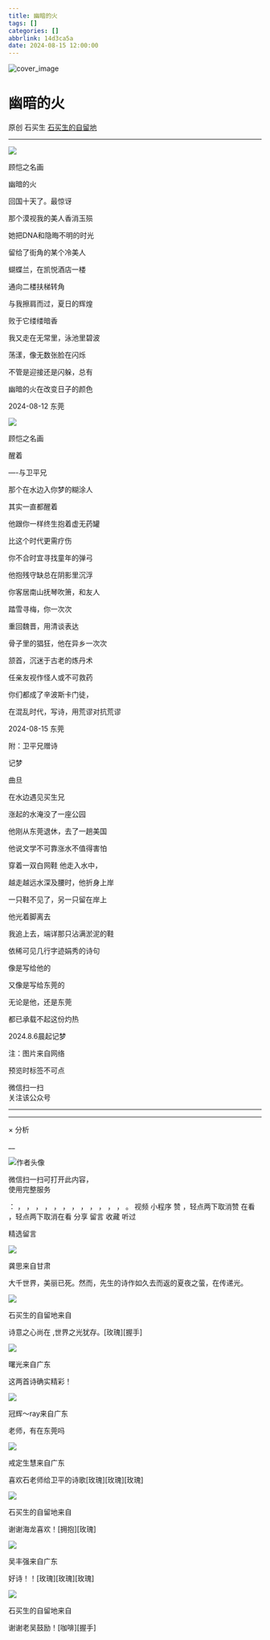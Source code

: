 ```yaml
---
title: 幽暗的火
tags: []
categories: []
abbrlink: 14d3ca5a
date: 2024-08-15 12:00:00
---
```


![cover_image](20240815幽暗的火/img1.jpg)

#  幽暗的火

原创  石买生  [ 石买生的自留地 ](javascript:void\(0\);)

__ _ _ _ _

![](20240815幽暗的火/img2.jpg)

顾恺之名画

  

幽暗的火

  

回国十天了。最惊讶

那个漠视我的美人香消玉殒

  

她把DNA和隐晦不明的时光

留给了街角的某个冷美人

  

蝴蝶兰，在凯悦酒店一楼

通向二楼扶梯转角

  

与我擦肩而过，夏日的辉煌

败于它缕缕暗香

  

我又走在无常里，泳池里碧波

荡漾，像无数张脸在闪烁

  

不管是迎接还是闪躲，总有

幽暗的火在改变日子的颜色

2024-08-12  东莞

  

![](20240815幽暗的火/img3.jpg)

顾恺之名画

  

醒着

—-与卫平兄

  

那个在水边入你梦的糊涂人

其实一直都醒着

  

他跟你一样终生抱着虚无药罐

比这个时代更需疗伤

  

你不合时宜寻找童年的弹弓

他抱残守缺总在阴影里沉浮

  

你客居南山抚琴吹箫，和友人

踏雪寻梅，你一次次

  

重回魏晋，用清谈表达

骨子里的猖狂，他在异乡一次次

  

颔首，沉迷于古老的炼丹术

任亲友视作怪人或不可救药

  

你们都成了辛波斯卡门徒，

在混乱时代，写诗，用荒谬对抗荒谬

  

2024-08-15  东莞

  

  

附：卫平兄赠诗

  

记梦

曲旦

  

在水边遇见买生兄

涨起的水淹没了一座公园

他刚从东莞退休，去了一趟美国

他说文学不可靠涨水不值得害怕

  

穿着一双白网鞋  他走入水中，

越走越远水深及腰时，他折身上岸

一只鞋不见了，另一只留在岸上

他光着脚离去

  

我追上去，端详那只沾满淤泥的鞋

依稀可见几行字迹娟秀的诗句

像是写给他的

又像是写给东莞的

  

无论是他，还是东莞

都已承载不起这份灼热

  

2024.8.6晨起记梦

  

  

注：图片来自网络

预览时标签不可点

微信扫一扫  
关注该公众号





****



****



×  分析

__

![作者头像](shared/img1.png)

微信扫一扫可打开此内容，  
使用完整服务

：  ，  ，  ，  ，  ，  ，  ，  ，  ，  ，  ，  ，  。  视频  小程序  赞  ，轻点两下取消赞  在看  ，轻点两下取消在看
分享  留言  收藏  听过

精选留言

![](20240815幽暗的火/img4.jpg)

龚思来自甘肃

大千世界，美丽已死。然而，先生的诗作如久去而返的夏夜之萤，在传递光。

![](shared/img4.jpg)

石买生的自留地来自

诗意之心尚在 ,世界之光犹存。[玫瑰][握手]

![](shared/img100.jpg)

曙光来自广东

这两首诗确实精彩！

![](shared/img101.jpg)

冠辉～ray来自广东

老师，有在东莞吗

![](shared/img28.jpg)

戒定生慧来自广东

喜欢石老师给卫平的诗歌[玫瑰][玫瑰][玫瑰]

![](shared/img4.jpg)

石买生的自留地来自

谢谢海龙喜欢！[拥抱][玫瑰]

![](shared/img16.jpg)

吴丰强来自广东

好诗！！[玫瑰][玫瑰][玫瑰]

![](shared/img4.jpg)

石买生的自留地来自

谢谢老吴鼓励！[咖啡][握手]

